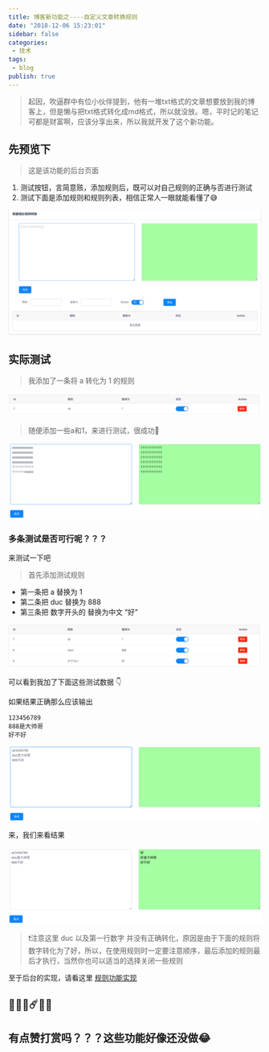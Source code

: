```yaml
---
title: 博客新功能之----自定义文章转换规则
date: "2018-12-06 15:23:01"
sidebar: false
categories:
 - 技术
tags:
 - blog
publish: true
---
```





> 起因，吹逼群中有位小伙伴提到，他有一堆txt格式的文章想要放到我的博客上，但是懒与把txt格式转化成md格式，所以就没放。嗯，平时记的笔记可都是财富啊，应该分享出来，所以我就开发了这个新功能。

## 先预览下

> 这是该功能的后台页面

1. 测试按钮，言简意赅，添加规则后，既可以对自己规则的正确与否进行测试
2. 测试下面是添加规则和规则列表，相信正常人一眼就能看懂了😅

![2018_12_06_pXA7vJipjj.png](../images/2018_12_06_pXA7vJipjj.png)

## 实际测试

> 我添加了一条将 a 转化为 1 的规则

![2018_12_06_uatKL7hUsb.png](../images/2018_12_06_uatKL7hUsb.png)

> 随便添加一些a和1，来进行测试，很成功👏

![2018_12_06_7wAlk0nOgN.png](../images/2018_12_06_7wAlk0nOgN.png)

### 多条测试是否可行呢？？？

来测试一下吧

> 首先添加测试规则

- 第一条把 a 替换为 1
- 第二条把 duc 替换为 888
- 第三条把 数字开头的 替换为中文 “好”

![2018_12_06_yDSspJRjxW.png](../images/2018_12_06_yDSspJRjxW.png)

可以看到我加了下面这些测试数据 👇

如果结果正确那么应该输出

```
123456789
888是大帅哥
好不好
```

![2018_12_06_78cmBhYSuq.png](../images/2018_12_06_78cmBhYSuq.png)

来，我们来看结果

![2018_12_06_Arfdyp6JLR.png](../images/2018_12_06_Arfdyp6JLR.png)

> ❗️注意这里 duc 以及第一行数字 并没有正确转化，原因是由于下面的规则将数字转化为了好，所以，在使用规则时一定要注意顺序，最后添加的规则最后才执行，当然你也可以适当的选择关闭一些规则

至于后台的实现，请看这里 [规则功能实现](https://github.com/DuC-cnZj/blog/commit/65d366ea5074f529b9cf4fc564095eb7e7e0a96f)

## 🍺🍭🍖☄️🌈👏

## 有点赞打赏吗？？？这些功能好像还没做😂

